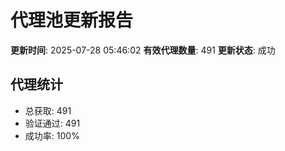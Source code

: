 # 代理池更新报告

**更新时间**: 2025-07-28 05:46:02
**有效代理数量**: 491
**更新状态**:  成功

## 代理统计
- 总获取: 491
- 验证通过: 491
- 成功率: 100%
